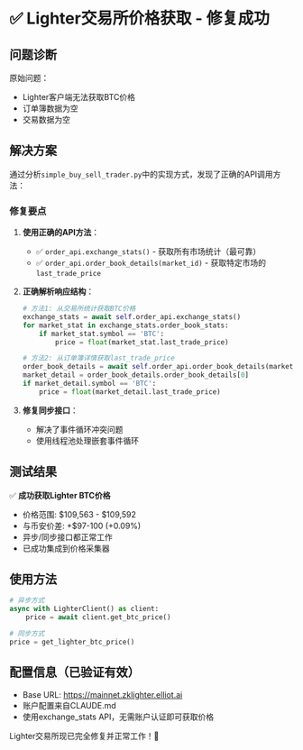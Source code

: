 # ✅ Lighter交易所价格获取 - 修复成功

## 问题诊断

原始问题：
- Lighter客户端无法获取BTC价格
- 订单簿数据为空
- 交易数据为空

## 解决方案

通过分析`simple_buy_sell_trader.py`中的实现方式，发现了正确的API调用方法：

### 修复要点

1. **使用正确的API方法**：
   - ✅ `order_api.exchange_stats()` - 获取所有市场统计（最可靠）
   - ✅ `order_api.order_book_details(market_id)` - 获取特定市场的`last_trade_price`

2. **正确解析响应结构**：
   ```python
   # 方法1: 从交易所统计获取BTC价格
   exchange_stats = await self.order_api.exchange_stats()
   for market_stat in exchange_stats.order_book_stats:
       if market_stat.symbol == 'BTC':
           price = float(market_stat.last_trade_price)
   
   # 方法2: 从订单簿详情获取last_trade_price  
   order_book_details = await self.order_api.order_book_details(market_id=market_id)
   market_detail = order_book_details.order_book_details[0]
   if market_detail.symbol == 'BTC':
       price = float(market_detail.last_trade_price)
   ```

3. **修复同步接口**：
   - 解决了事件循环冲突问题
   - 使用线程池处理嵌套事件循环

## 测试结果

✅ **成功获取Lighter BTC价格**
- 价格范围: $109,563 - $109,592
- 与币安价差: +$97-100 (+0.09%)
- 异步/同步接口都正常工作
- 已成功集成到价格采集器

## 使用方法

```python
# 异步方式
async with LighterClient() as client:
    price = await client.get_btc_price()

# 同步方式  
price = get_lighter_btc_price()
```

## 配置信息（已验证有效）

- Base URL: https://mainnet.zklighter.elliot.ai
- 账户配置来自CLAUDE.md
- 使用exchange_stats API，无需账户认证即可获取价格

Lighter交易所现已完全修复并正常工作！🎉